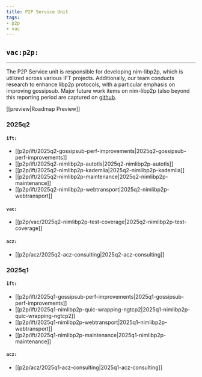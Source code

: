 ```yaml
---
title: P2P Service Unit
tags:
- p2p
- vac
---
```


## `vac:p2p:`

---

The P2P Service unit is responsible for developing nim-libp2p,
which is utilized across various IFT projects.
Additionally, our team conducts research to enhance libp2p protocols,
with a particular emphasis on improving gossipsub.
Major future work items on nim-libp2p (also beyond this reporting period are captured on [github](https://github.com/status-im/nim-libp2p/issues/777).

[[preview|Roadmap Preview]]

### 2025q2

#### `ift:`
* [[p2p/ift/2025q2-gossipsub-perf-improvements|2025q2-gossipsub-perf-improvements]]
* [[p2p/ift/2025q2-nimlibp2p-autotls|2025q2-nimlibp2p-autotls]]
* [[p2p/ift/2025q2-nimlibp2p-kademlia|2025q2-nimlibp2p-kademlia]]
* [[p2p/ift/2025q2-nimlibp2p-maintenance|2025q2-nimlibp2p-maintenance]]
* [[p2p/ift/2025q2-nimlibp2p-webtransport|2025q2-nimlibp2p-webtransport]]

#### `vac:`
* [[p2p/vac/2025q2-nimlibp2p-test-coverage|2025q2-nimlibp2p-test-coverage]]

#### `acz:`
* [[p2p/acz/2025q2-acz-consulting|2025q2-acz-consulting]]

### 2025q1

#### `ift:`
* [[p2p/ift/2025q1-gossipsub-perf-improvements|2025q1-gossipsub-perf-improvements]]
* [[p2p/ift/2025q1-nimlibp2p-quic-wrapping-ngtcp2|2025q1-nimlibp2p-quic-wrapping-ngtcp2]]
* [[p2p/ift/2025q1-nimlibp2p-webtransport|2025q1-nimlibp2p-webtransport]]
* [[p2p/ift/2025q1-nimlibp2p-maintenance|2025q1-nimlibp2p-maintenance]]

#### `acz:`
* [[p2p/acz/2025q1-acz-consulting|2025q1-acz-consulting]]



